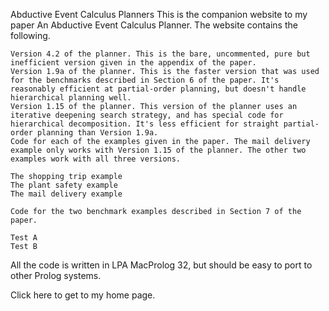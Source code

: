 Abductive Event Calculus Planners
This is the companion website to my paper An Abductive Event Calculus Planner. The website contains the following.  

	Version 4.2 of the planner. This is the bare, uncommented, pure but inefficient version given in the appendix of the paper. 
	Version 1.9a of the planner. This is the faster version that was used for the benchmarks described in Section 6 of the paper. It's reasonably efficient at partial-order planning, but doesn't handle hierarchical planning well. 
	Version 1.15 of the planner. This version of the planner uses an iterative deepening search strategy, and has special code for hierarchical decomposition. It's less efficient for straight partial-order planning than Version 1.9a. 
	Code for each of the examples given in the paper. The mail delivery example only works with Version 1.15 of the planner. The other two examples work with all three versions. 

	The shopping trip example
	The plant safety example
	The mail delivery example

	Code for the two benchmark examples described in Section 7 of the paper. 

	Test A
	Test B

All the code is written in LPA MacProlog 32, but should be easy to port to other Prolog systems. 

Click here to get to my home page. 

